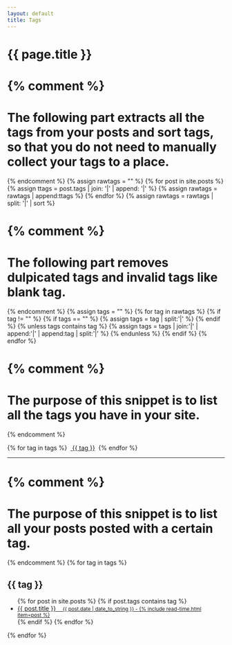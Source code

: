```yaml
---
layout: default
title: Tags
---
```


# {{ page.title }}

{% comment %}
=======================
The following part extracts all the tags from your posts and sort tags, so that you do not need to manually collect your tags to a place.
=======================
{% endcomment %}
{% assign rawtags = "" %}
{% for post in site.posts %}
  {% assign ttags = post.tags | join: '|' | append: '|' %}
  {% assign rawtags = rawtags | append:ttags %}
{% endfor %}
{% assign rawtags = rawtags | split: '|' | sort %}

{% comment %}
=======================
The following part removes dulpicated tags and invalid tags like blank tag.
=======================
{% endcomment %}
{% assign tags = "" %}
{% for tag in rawtags %}
  {% if tag != "" %}
    {% if tags == "" %}
	    {% assign tags = tag | split:'|' %}
	{% endif %}
	{% unless tags contains tag %}
	  {% assign tags = tags | join:'|' | append:'|' | append:tag | split:'|' %}
    {% endunless %}
  {% endif %}
{% endfor %}

{% comment %}
=======================
The purpose of this snippet is to list all the tags you have in your site.
=======================
{% endcomment %}
<div class="post-date">
{% for tag in tags %}
  &nbsp;<a class="tag-big" href="#{{ tag | slugify }}"><i class="fa fa-tag"></i> {{ tag }}</a>&nbsp;
{% endfor %}
</div>

---

{% comment %}
=======================
The purpose of this snippet is to list all your posts posted with a certain tag.
=======================
{% endcomment %}
{% for tag in tags %}
  <div class="related">
    <h2 id="{{ tag | slugify }}">{{ tag }}</h2>
    <ul class="related-posts">
      {% for post in site.posts %}
        {% if post.tags contains tag %}
          <li>
            <a href="{{ site.github.url }}{{ post.url }}">
              {{ post.title }}&nbsp;&nbsp;&nbsp;
              <small class="post-line">
                <i class="fa fa-calendar" aria-hidden="true"></i> {{ post.date | date_to_string }} - 
                <i class="fa fa-clock-o" aria-hidden="true"></i> {% include read-time.html item=post %}
              </small>
            </a>
          </li>
        {% endif %}
      {% endfor %}
    </ul>
  </div>
{% endfor %}
